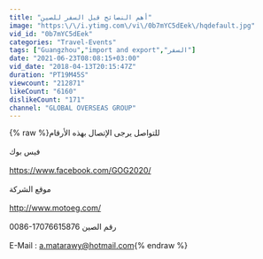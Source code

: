 ```yaml
---
title: "أهم النصائح قبل السفر للصين"
image: "https:\/\/i.ytimg.com\/vi\/0b7mYC5dEek\/hqdefault.jpg"
vid_id: "0b7mYC5dEek"
categories: "Travel-Events"
tags: ["Guangzhou","import and export","السفر"]
date: "2021-06-23T08:08:15+03:00"
vid_date: "2018-04-13T20:15:47Z"
duration: "PT19M45S"
viewcount: "212871"
likeCount: "6160"
dislikeCount: "171"
channel: "GLOBAL OVERSEAS GROUP"
---
```

{% raw %}للتواصل يرجى الإتصال بهذه الأرقام<br /><br />فيس بوك<br /><br /><a rel="nofollow" target="blank" href="https://www.facebook.com/GOG2020/">https://www.facebook.com/GOG2020/</a><br /><br />موقع الشركة <br /><br /><a rel="nofollow" target="blank" href="http://www.motoeg.com/">http://www.motoeg.com/</a> <br /><br />0086-17076615876 رقم الصين<br /><br />E-Mail : a.matarawy@hotmail.com{% endraw %}
